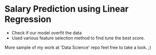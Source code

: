 # Salary Prediction using Linear Regression
-  Check if our model overfit the data
-  Used various feature selection method to find tune the best score.

More sample of my work at 'Data Science' repo feel free to take a look. ;) 

